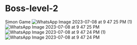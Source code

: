 
# Boss-level-2
Simon Game
![WhatsApp Image 2023-07-08 at 9 47 25 PM (1)](https://github.com/krunalbhongade/Boss-level-2/assets/126875304/50f02c6e-39ce-4070-9d23-ae1e8b3237b0)
![WhatsApp Image 2023-07-08 at 9 47 25 PM](https://github.com/krunalbhongade/Boss-level-2/assets/126875304/d5a22a99-16b8-4e34-890b-7f462d88b105)
![WhatsApp Image 2023-07-08 at 9 47 24 PM (1)](https://github.com/krunalbhongade/Boss-level-2/assets/126875304/f56658b2-bff2-4367-aedc-7db2dc78f598)
![WhatsApp Image 2023-07-08 at 9 47 24 PM](https://github.com/krunalbhongade/Boss-level-2/assets/126875304/e668ce04-c051-4acd-8e9a-267051709f2c)
